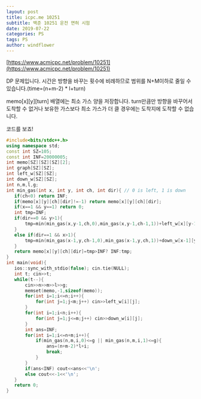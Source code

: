 ```yaml
---
layout: post
title: icpc.me 10251
subtitle: 백준 10251 운전 면허 시험
date: 2019-07-22
categories: PS
tags: PS
author: windflower
---
```


[https://www.acmicpc.net/problem/10251](https://www.acmicpc.net/problem/10251)

DP 문제입니다. 시간은 방향을 바꾸는 횟수에 비례하므로 범위를 N+M이하로 줄일 수 있습니다.(time=(n+m-2) * l+turn)

memo[x][y][turn] 배열에는 최소 가스 양을 저장합니다. turn만큼만 방향을 바꾸어서 도착할 수 없거나 보유한 가스보다 최소 가스가 더 클 경우에는 도착지에 도착할 수 없습니다.

코드를 보죠!

 ```cpp
 #include<bits/stdc++.h>
using namespace std;
const int SZ=105;
const int INF=20000005;
int memo[SZ][SZ][SZ][2];
int graph[SZ][SZ];
int left_w[SZ][SZ];
int down_w[SZ][SZ];
int n,m,l,g;
int min_gas(int x, int y, int ch, int dir){	// 0 is left, 1 is down
	if(ch<0) return INF;
	if(memo[x][y][ch][dir]!=-1) return memo[x][y][ch][dir];
	if(x==1 && y==1) return 0;
	int tmp=INF;
	if(dir==0 && y>1){
		tmp=min(min_gas(x,y-1,ch,0),min_gas(x,y-1,ch-1,1))+left_w[x][y-1];
	}
	else if(dir==1 && x>1){
		tmp=min(min_gas(x-1,y,ch-1,0),min_gas(x-1,y,ch,1))+down_w[x-1][y];
	}
	return memo[x][y][ch][dir]=tmp>INF? INF:tmp;
}
int main(void){
	ios::sync_with_stdio(false); cin.tie(NULL);
	int t; cin>>t;
	while(t--){
		cin>>n>>m>>l>>g;
		memset(memo,-1,sizeof(memo));
		for(int i=1;i<=n;i++){
			for(int j=1;j<m;j++) cin>>left_w[i][j];
		}
		for(int i=1;i<n;i++){
			for(int j=1;j<=m;j++) cin>>down_w[i][j];
		}
		int ans=INF;
		for(int i=1;i<=n+m;i++){
			if(min_gas(n,m,i,0)<=g || min_gas(n,m,i,1)<=g){
				ans=(n+m-2)*l+i;
				break;
			}
		}
		if(ans<INF) cout<<ans<<'\n';
		else cout<<-1<<'\n';
	}
	return 0;
}
 ```
